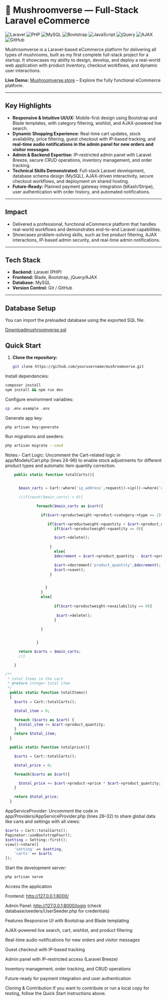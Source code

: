 # 🍄 Mushroomverse — Full-Stack Laravel eCommerce

![Laravel](https://img.shields.io/badge/Laravel-FF2D20?style=for-the-badge&logo=laravel&logoColor=white)
![PHP](https://img.shields.io/badge/PHP-777BB4?style=for-the-badge&logo=php&logoColor=white)
![MySQL](https://img.shields.io/badge/MySQL-4479A1?style=for-the-badge&logo=mysql&logoColor=white)
![Bootstrap](https://img.shields.io/badge/Bootstrap-7952B3?style=for-the-badge&logo=bootstrap&logoColor=white)
![JavaScript](https://img.shields.io/badge/JavaScript-F7DF1E?style=for-the-badge&logo=javascript&logoColor=black)
![jQuery](https://img.shields.io/badge/jQuery-0769AD?style=for-the-badge&logo=jquery&logoColor=white)
![AJAX](https://img.shields.io/badge/AJAX-005A9C?style=for-the-badge)
![GitHub](https://img.shields.io/badge/GitHub-181717?style=for-the-badge&logo=github&logoColor=white)

Mushroomverse is a Laravel-based eCommerce platform for delivering all types of mushrooms, built as my first complete full-stack project for a startup. It showcases my ability to design, develop, and deploy a real-world web application with product inventory, checkout workflows, and dynamic user interactions.

**Live Demo:** [Mushroomverse.store](https://mushroomverse.store) – Explore the fully functional eCommerce platform.

---

## Key Highlights
- **Responsive & Intuitive UI/UX:** Mobile-first design using Bootstrap and Blade templates, with category filtering, wishlist, and AJAX-powered live search.
- **Dynamic Shopping Experience:** Real-time cart updates, stock availability, price filtering, guest checkout with IP-based tracking, and **real-time audio notifications in the admin panel for new orders and visitor messages**.
- **Admin & Backend Expertise:** IP-restricted admin panel with Laravel Breeze, secure CRUD operations, inventory management, and order tracking.
- **Technical Skills Demonstrated:** Full-stack Laravel development, database schema design (MySQL), AJAX-driven interactivity, secure checkout workflows, and deployment on shared hosting.
- **Future-Ready:** Planned payment gateway integration (bKash/Stripe), user authentication with order history, and automated notifications.

---

## Impact
- Delivered a professional, functional eCommerce platform that handles real-world workflows and demonstrates end-to-end Laravel capabilities.
- Showcases problem-solving skills, such as live product filtering, AJAX interactions, IP-based admin security, and real-time admin notifications.

---

## Tech Stack
- **Backend:** Laravel (PHP)
- **Frontend:** Blade, Bootstrap, jQuery/AJAX
- **Database:** MySQL
- **Version Control:** Git / GitHub

---

## Database Setup

You can import the preloaded database using the exported SQL file:

[Downloadmushroomverse.sql](https://github.com/user-attachments/files/22649908/mushroomverse.sql)

## Quick Start

1. **Clone the repository:**
   ```bash
   git clone https://github.com/yourusername/mushroomverse.git
   
Install dependencies:
```bash
composer install
npm install && npm run dev
```

Configure environment variables:
```bash 
cp .env.example .env
```

Generate app key:
```bash
php artisan key:generate
```

Run migrations and seeders:
```bash 
php artisan migrate --seed
```


Notes:-
Cart Logic:
Uncomment the Cart-related logic in app/Models/Cart.php (lines 24–96) to enable stock adjustments for different product types and automatic item quantity correction.

```php
    public static function totalCarts(){


      $main_carts = Cart::where('ip_address',request()->ip())->where('order_id',NULL)->get();

      //if(count($main_carts) > 0){

              foreach($main_carts as $cart){

                if($cart->productweight->product->category->type == 2){

                   if($cart->productweight->quantity < $cart->product_quantity){
                      if($cart->productweight->quantity == 0){

                      $cart->delete(); 
                    
                    }
                      else{
                      $decrement = $cart->product_quantity - $cart->productweight->quantity;

                      $cart->decrement('product_quantity',$decrement);
                      $cart->save();  
                    }


                  }         
                }
                else{
                    
                      if($cart->productweight->availability == 0){
                        
                       $cart->delete();  
                      }            
                    
                }


              }       

      return $carts = $main_carts;        
      //}

    }

/**
 * total Items in the cart
 * @return integer total item
 */
  public static function totalItems()
  {
    $carts = Cart::totalCarts();

    $total_item = 0;

    foreach ($carts as $cart) {
      $total_item += $cart->product_quantity;
    }
    return $total_item;
  }

  public static function totalprice(){

    $carts = Cart::totalCarts();

    $total_price = 0;

    foreach($carts as $cart){

      $total_price += $cart->product->price * $cart->product_quantity;
    }

    return $total_price;
  }
```

AppServiceProvider:
Uncomment the code in app/Providers/AppServiceProvider.php (lines 26–32) to share global data like carts and settings with all views:

```php
$carts = Cart::totalCarts();
Paginator::useBootstrapFour();
$setting = Setting::first();
view()->share([
    'setting' => $setting,
    'carts' => $carts
]);
```

Start the development server:

```bash 
php artisan serve
```

Access the application

Frontend:
http://127.0.0.1:8000/

Admin Panel:
http://127.0.0.1:8000/login
(check database/seeders/UserSeeder.php for credentials)


Features
Responsive UI with Bootstrap and Blade templating

AJAX-powered live search, cart, wishlist, and product filtering

Real-time audio notifications for new orders and visitor messages

Guest checkout with IP-based tracking

Admin panel with IP-restricted access (Laravel Breeze)

Inventory management, order tracking, and CRUD operations

Future-ready for payment integration and user authentication

Cloning & Contribution
If you want to contribute or run a local copy for testing, follow the Quick Start instructions above.
